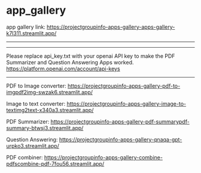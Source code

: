 # app_gallery

app gallery link: https://projectgroupinfo-apps-gallery-apps-gallery-k7l311.streamlit.app/

-------------------------
-------------------------

Please replace api_key.txt with your openai API key to make the PDF Summarizer and Question Answering Apps worked.
https://platform.openai.com/account/api-keys

-------------------------

PDF to Image converter: https://projectgroupinfo-apps-gallery-pdf-to-imgpdf2img-swzak6.streamlit.app/

Image to text converter: https://projectgroupinfo-apps-gallery-image-to-textimg2text-x340a3.streamlit.app/

PDF Summarizer: https://projectgroupinfo-apps-gallery-pdf-summarypdf-summary-btwsj3.streamlit.app/

Question Answering: https://projectgroupinfo-apps-gallery-qnaqa-gpt-urpko3.streamlit.app/

PDF combiner: https://projectgroupinfo-apps-gallery-combine-pdfscombine-pdf-7fou56.streamlit.app/
